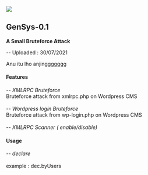 <img src="https://raw.githubusercontent.com/00C4/GenSys-1.0/main/20210730_043636.jpg?token=AVAKFLL5732O7NFDG6OHRVLBAMTCC">
<br />
<h2>GenSys-0.1</h2>
<b>A Small Bruteforce Attack</b>
<br>
<p>-- Uploaded : 30/07/2021</p>
Anu itu lho anjinggggggg

<h4>Features</h4>
-- <i>XMLRPC Bruteforce</i><br />
Bruteforce attack from xmlrpc.php on Wordpress CMS<br><br />
-- <i>Wordpress login Bruteforce</i><br />
Bruteforce attack from wp-login.php on Wordpress CMS<br><br />
-- <i>XMLRPC Scanner ( enable/disable)</i><br />

<h4>Usage</h4>
-- <i>declare</i><br><br />
example : dec.byUsers<br>
